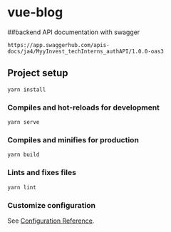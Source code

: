 # vue-blog

##backend API documentation with swagger

```
https://app.swaggerhub.com/apis-docs/ja4/MyyInvest_techInterns_authAPI/1.0.0-oas3
```

## Project setup
```
yarn install
```

### Compiles and hot-reloads for development
```
yarn serve
```

### Compiles and minifies for production
```
yarn build
```

### Lints and fixes files
```
yarn lint
```

### Customize configuration
See [Configuration Reference](https://cli.vuejs.org/config/).
